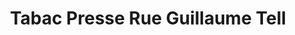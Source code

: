 ---
title: "Tabac Presse Rue Guillaume Tell"
url: /dijon/tabac-presse-rue-guillaume-tell/
shop: Zeitungen
---